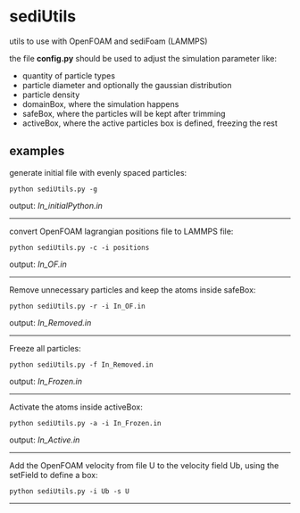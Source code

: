 # sediUtils
utils to use with OpenFOAM and sediFoam (LAMMPS)

the file **config.py** should be used to adjust the simulation parameter like:
- quantity of particle types
- particle diameter and optionally the gaussian distribution
- particle density
- domainBox, where the simulation happens
- safeBox, where the particles will be kept after trimming
- activeBox, where the active particles box is defined, freezing the rest

## examples
generate initial file with evenly spaced particles:

```
python sediUtils.py -g 
```
output: *In_initialPython.in*
***

convert OpenFOAM lagrangian positions file to LAMMPS file:
```
python sediUtils.py -c -i positions
```
output: *In_OF.in*
***

Remove unnecessary particles and keep the atoms inside safeBox:
```
python sediUtils.py -r -i In_OF.in
```
output: *In_Removed.in*
***

Freeze all particles:
```
python sediUtils.py -f In_Removed.in
```
output: *In_Frozen.in*
***

Activate the atoms inside activeBox:
```
python sediUtils.py -a -i In_Frozen.in
```
output: *In_Active.in*
***

Add the OpenFOAM velocity from file U to the velocity field Ub, using the setField to define a box:
```
python sediUtils.py -i Ub -s U
```

---
